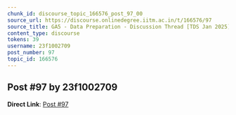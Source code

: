 ```yaml
---
chunk_id: discourse_topic_166576_post_97_00
source_url: https://discourse.onlinedegree.iitm.ac.in/t/166576/97
source_title: GA5 - Data Preparation - Discussion Thread [TDS Jan 2025]
content_type: discourse
tokens: 39
username: 23f1002709
post_number: 97
topic_id: 166576
---
```


## Post #97 by 23f1002709

**Direct Link**: [Post #97](https://discourse.onlinedegree.iitm.ac.in/t/166576/97)
